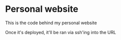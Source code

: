 # Personal website

This is the code behind my personal website

Once it's deployed, it'll be ran via ssh'ing into the URL
